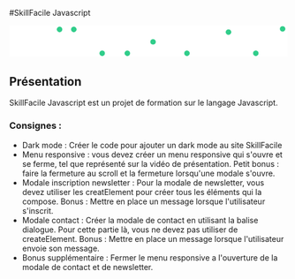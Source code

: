 #SkillFacile Javascript

<img src="img/logo-blanc.png">

## Présentation

SkillFacile Javascript est un projet de formation sur le langage Javascript. 

### Consignes :

* Dark mode : Créer le code pour ajouter un dark mode au site SkillFacile
* Menu responsive : vous devez créer un menu responsive qui s'ouvre et se ferme, tel que représenté sur la vidéo de présentation. 
Petit bonus : faire la fermeture au scroll et la fermeture lorsqu'une modale s'ouvre.
* Modale inscription newsletter : Pour la modale de newsletter, vous devez utiliser les creatElement pour créer tous les éléments qui la compose. 
Bonus : Mettre en place un message lorsque l'utilisateur s'inscrit.
* Modale contact : Créer la modale de contact en utilisant la balise dialogue. Pour cette partie là, vous ne devez pas utiliser de createElement. 
Bonus : Mettre en place un message lorsque l'utilisateur envoie son message.
* Bonus supplémentaire : Fermer le menu responsive a l'ouverture de la modale de contact et de newsletter.